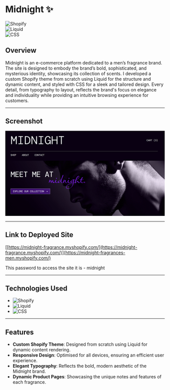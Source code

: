 # Midnight :sparkles:

![Shopify](https://img.shields.io/badge/Shopify-%2385BF25.svg?style=for-the-badge&logo=Shopify&logoColor=white)  
![Liquid](https://img.shields.io/badge/Liquid-%23FF7A59.svg?style=for-the-badge&logo=Liquid&logoColor=white)  
![CSS](https://img.shields.io/badge/CSS-%231572B6.svg?style=for-the-badge&logo=CSS3&logoColor=white)  

## Overview

Midnight is an e-commerce platform dedicated to a men’s fragrance brand. The site is designed to embody the brand’s bold, sophisticated, and mysterious identity, showcasing its collection of scents. I developed a custom Shopify theme from scratch using Liquid for the structure and dynamic content, and styled with CSS for a sleek and tailored design. Every detail, from typography to layout, reflects the brand's focus on elegance and individuality while providing an intuitive browsing experience for customers.

---

## Screenshot

<p align="center">
  <img src="./assets/midnight-screenshot.png" width="1000" height="auto" title="Screenshot of the Midnight website">
</p>

---

## Link to Deployed Site

[[https://midnight-fragrance.myshopify.com/](https://midnight-fragrance.myshopify.com/)](https://midnight-fragrances-men.myshopify.com/)

This password to access the site it is - midnight

---

## Technologies Used

- ![Shopify](https://img.shields.io/badge/Shopify-%2385BF25.svg?style=flat&logo=Shopify&logoColor=white)  
- ![Liquid](https://img.shields.io/badge/Liquid-%23FF7A59.svg?style=flat&logo=Liquid&logoColor=white)  
- ![CSS](https://img.shields.io/badge/CSS-%231572B6.svg?style=flat&logo=CSS3&logoColor=white)  

---

## Features

- **Custom Shopify Theme**: Designed from scratch using Liquid for dynamic content rendering.  
- **Responsive Design**: Optimised for all devices, ensuring an efficient user experience.  
- **Elegant Typography**: Reflects the bold, modern aesthetic of the Midnight brand.  
- **Dynamic Product Pages**: Showcasing the unique notes and features of each fragrance.  